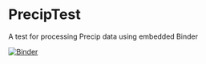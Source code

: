 # PrecipTest
A test for processing Precip data using embedded Binder

[![Binder](https://mybinder.org/badge_logo.svg)](https://mybinder.org/v2/gh/jwaddell989/PrecipTest/HEAD?filepath=PrecipExample.ipynb)
